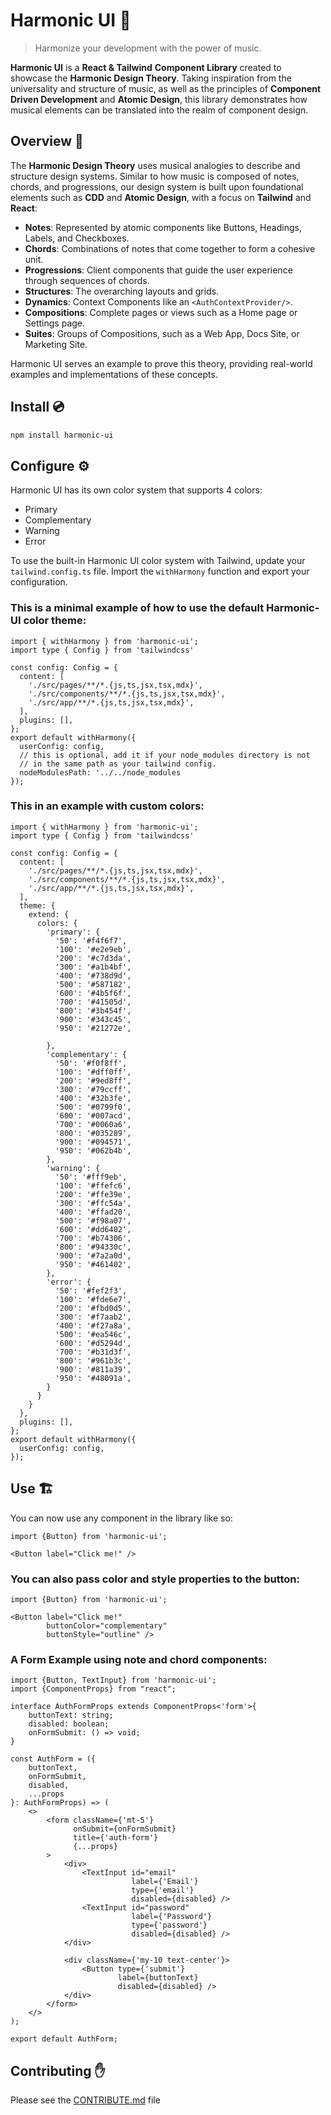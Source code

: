 # Harmonic UI 🎵

> Harmonize your development with the power of music.
>

**Harmonic UI** is a **React & Tailwind** **Component Library** created to showcase the **Harmonic Design Theory**. Taking inspiration from the universality and structure of music, as well as the principles of **Component Driven Development** and **Atomic Design**, this library demonstrates how musical elements can be translated into the realm of component design.

## Overview 📖

The **Harmonic Design Theory** uses musical analogies to describe and structure design systems. Similar to how music is composed of notes, chords, and progressions, our design system is built upon foundational elements such as **CDD** and **Atomic Design**, with a focus on **Tailwind** and **React**:

- **Notes**: Represented by atomic components like Buttons, Headings, Labels, and Checkboxes.
- **Chords**: Combinations of notes that come together to form a cohesive unit.
- **Progressions**: Client components that guide the user experience through sequences of chords.
- **Structures**: The overarching layouts and grids.
- **Dynamics**: Context Components like an `<AuthContextProvider/>`.
- **Compositions**: Complete pages or views such as a Home page or Settings page.
- **Suites**: Groups of Compositions, such as a Web App, Docs Site, or Marketing Site.

Harmonic UI serves an example to prove this theory, providing real-world examples and implementations of these concepts.

## Install 💿

```bash
npm install harmonic-ui
```

## Configure ⚙️

Harmonic UI has its own color system that supports 4 colors:

- Primary
- Complementary
- Warning
- Error

To use the built-in Harmonic UI color system with Tailwind, update your `tailwind.config.ts` file. Import the `withHarmony` function and export your configuration.

### This is a minimal example of how to use the default Harmonic-UI color theme:

```tsx
import { withHarmony } from 'harmonic-ui';
import type { Config } from 'tailwindcss'

const config: Config = {
  content: [
    './src/pages/**/*.{js,ts,jsx,tsx,mdx}',
    './src/components/**/*.{js,ts,jsx,tsx,mdx}',
    './src/app/**/*.{js,ts,jsx,tsx,mdx}',
  ],
  plugins: [],
};
export default withHarmony({
  userConfig: config,
  // this is optional, add it if your node_modules directory is not
  // in the same path as your tailwind config.
  nodeModulesPath: '../../node_modules
});

```

### This in an example with custom colors:

```tsx
import { withHarmony } from 'harmonic-ui';
import type { Config } from 'tailwindcss'

const config: Config = {
  content: [
    './src/pages/**/*.{js,ts,jsx,tsx,mdx}',
    './src/components/**/*.{js,ts,jsx,tsx,mdx}',
    './src/app/**/*.{js,ts,jsx,tsx,mdx}',
  ],
  theme: {
    extend: {
      colors: {
        'primary': {
          '50': '#f4f6f7',
          '100': '#e2e9eb',
          '200': '#c7d3da',
          '300': '#a1b4bf',
          '400': '#738d9d',
          '500': '#587182',
          '600': '#4b5f6f',
          '700': '#41505d',
          '800': '#3b454f',
          '900': '#343c45',
          '950': '#21272e',

        },
        'complementary': {
          '50': '#f0f8ff',
          '100': '#dff0ff',
          '200': '#9ed8ff',
          '300': '#79ccff',
          '400': '#32b3fe',
          '500': '#0799f0',
          '600': '#007acd',
          '700': '#0060a6',
          '800': '#035289',
          '900': '#094571',
          '950': '#062b4b',
        },
        'warning': {
          '50': '#fff9eb',
          '100': '#ffefc6',
          '200': '#ffe39e',
          '300': '#ffc54a',
          '400': '#ffad20',
          '500': '#f98a07',
          '600': '#dd6402',
          '700': '#b74306',
          '800': '#94330c',
          '900': '#7a2a0d',
          '950': '#461402',
        },
        'error': {
          '50': '#fef2f3',
          '100': '#fde6e7',
          '200': '#fbd0d5',
          '300': '#f7aab2',
          '400': '#f27a8a',
          '500': '#ea546c',
          '600': '#d5294d',
          '700': '#b31d3f',
          '800': '#961b3c',
          '900': '#811a39',
          '950': '#48091a',
        }
      }
    }
  },
  plugins: [],
};
export default withHarmony({
  userConfig: config,
});

```

## Use 🏗️

You can now use any component in the library like so:

```tsx
import {Button} from 'harmonic-ui';

<Button label="Click me!" />

```

### You can also pass color and style properties to the button:

```tsx
import {Button} from 'harmonic-ui';

<Button label="Click me!"
        buttonColor="complementary"
        buttonStyle="outline" />

```

### A Form Example using note and chord components:

```tsx
import {Button, TextInput} from 'harmonic-ui';
import {ComponentProps} from "react";

interface AuthFormProps extends ComponentProps<'form'>{
    buttonText: string;
    disabled: boolean;
    onFormSubmit: () => void;
}

const AuthForm = ({
    buttonText,
    onFormSubmit,
    disabled,
    ...props
}: AuthFormProps) => (
    <>
        <form className={'mt-5'}
              onSubmit={onFormSubmit}
              title={'auth-form'}
              {...props}
        >
            <div>
                <TextInput id="email"
                           label={'Email'}
                           type={'email'}
                           disabled={disabled} />
                <TextInput id="password"
                           label={'Password'}
                           type={'password'}
                           disabled={disabled} />
            </div>

            <div className={'my-10 text-center'}>
                <Button type={'submit'}
                        label={buttonText}
                        disabled={disabled} />
            </div>
        </form>
    </>
);

export default AuthForm;

```

## Contributing ✋

Please see the [CONTRIBUTE.md](./CONTRIBUTE.md) file
